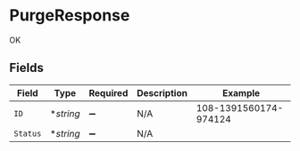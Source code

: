 # PurgeResponse

OK


## Fields

| Field                 | Type                  | Required              | Description           | Example               |
| --------------------- | --------------------- | --------------------- | --------------------- | --------------------- |
| `ID`                  | **string*             | :heavy_minus_sign:    | N/A                   | 108-1391560174-974124 |
| `Status`              | **string*             | :heavy_minus_sign:    | N/A                   |                       |
